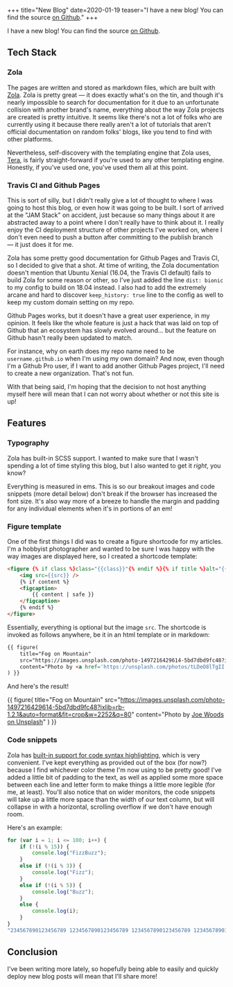 +++
title="New Blog"
date=2020-01-19
teaser="I have a new blog!  You can find the source [on Github](https://github.com/tjwds/tjwds.github.io)."
+++

I have a new blog!  You can find the source [on Github](https://github.com/tjwds/tjwds.github.io).
<!-- more -->

## Tech Stack

### Zola

The pages are written and stored as markdown files, which are built with [Zola](https://www.getzola.org/).  Zola is pretty great — it does exactly what's on the tin, and though it's nearly impossible to search for documentation for it due to an unfortunate collision with another brand's name, everything about the way Zola projects are created is pretty intuitive.  It seems like there's not a lot of folks who are currently using it because there really aren't a lot of tutorials that aren't official documentation on random folks' blogs, like you tend to find with other platforms.

Nevertheless, self-discovery with the templating engine that Zola uses, [Tera](https://tera.netlify.com), is fairly straight-forward if you're used to any other templating engine.  Honestly, if you've used one, you've used them all at this point.

### Travis CI and Github Pages

This is sort of silly, but I didn't really give a lot of thought to where I was going to host this blog, or even how it was going to be built.  I sort of arrived at the "JAM Stack" on accident, just because so many things about it are abstracted away to a point where I don't really have to think about it.  I really enjoy the CI deployment structure of other projects I've worked on, where I don't even need to push a button after committing to the publish branch — it just does it for me.

Zola has some pretty good documentation for Github Pages and Travis CI, so I decided to give that a shot.  At time of writing, the Zola documentation doesn't mention that Ubuntu Xenial (16.04, the Travis CI default) fails to build Zola for some reason or other, so I've just added the line `dist: bionic` to my config to build on 18.04 instead.  I also had to add the extremely arcane and hard to discover `keep_history: true` line to the config as well to keep my custom domain setting on my repo.

Github Pages works, but it doesn't have a great user experience, in my opinion.  It feels like the whole feature is just a hack that was laid on top of Github that an ecosystem has slowly evolved around… but the feature on Github hasn't really been updated to match.

For instance, why on earth does my repo name need to be `username.github.io` when I'm using my own domain?  And now, even though I'm a Github Pro user, if I want to add another Github Pages project, I'll need to create a new organization.  That's not fun.

With that being said, I'm hoping that the decision to not host anything myself here will mean that I can not worry about whether or not this site is up!

## Features

### Typography

Zola has built-in SCSS support.  I wanted to make sure that I wasn't spending a lot of time styling this blog, but I also wanted to get it _right_, you know?

Everything is measured in ems.  This is so our breakout images and code snippets (more detail below) don't break if the browser has increased the font size.  It's also way more of a breeze to handle the margin and padding for any individual elements when it's in portions of an em!

### Figure template

One of the first things I did was to create a figure shortcode for my articles.  I'm a hobbyist photographer and wanted to be sure I was happy with the way images are displayed here, so I created a shortcode template:

```html
<figure {% if class %}class="{{class}}"{% endif %}{% if title %}alt="{{title}}" title="{{title}}"{% else %}alt=""{% endif %}>
    <img src={{src}} />
    {% if content %}
    <figcaption>
        {{ content | safe }}
    </figcaption>
    {% endif %}
</figure>

```

Essentially, everything is optional but the image `src`.  The shortcode is invoked as follows anywhere, be it in an html template or in markdown:

<!-- I couldn't get the raw template to work, so I've included a zero width space as an extremely bad hack in between the two curly braces starting this figure. --->
```markdown
{​{ figure(
    title="Fog on Mountain"
    src="https://images.unsplash.com/photo-1497216429614-5bd7dbd9fc48?ixlib=rb-1.2.1&auto=format&fit=crop&w=2252&q=80"
    content="Photo by <a href='https://unsplash.com/photos/tLDeO8lTgII'>Joe Woods on Unsplash</a>"
) }}
```

And here's the result!

{{ figure(
    title="Fog on Mountain"
    src="https://images.unsplash.com/photo-1497216429614-5bd7dbd9fc48?ixlib=rb-1.2.1&auto=format&fit=crop&w=2252&q=80"
    content="Photo by <a href='https://unsplash.com/photos/tLDeO8lTgII'>Joe Woods on Unsplash</a>"
) }}

### Code snippets

Zola has [built-in support for code syntax highlighting](https://www.getzola.org/documentation/content/syntax-highlighting/), which is very convenient.  I've kept everything as provided out of the box (for now?) because I find whichever color theme I'm now using to be pretty good!  I've added a little bit of padding to the text, as well as applied some more space between each line and letter form to make things a little more legible (for me, at least).  You'll also notice that on wider monitors, the code snippets will take up a little more space than the width of our text column, but will collapse in with a horizontal, scrolling overflow if we don't have enough room.

Here's an example:

```javascript
for (var i = 1; i <= 100; i++) {
    if (!(i % 15)) {
        console.log("FizzBuzz");
    }
    else if (!(i % 3)) {
        console.log("Fizz");
    }
    else if (!(i % 5)) {
        console.log("Buzz");
    }
    else {
        console.log(i);
    }
}
"234567890123456789 1234567890123456789 1234567890123456789 123456789012345678";
```

## Conclusion

I've been writing more lately, so hopefully being able to easily and quickly deploy new blog posts will mean that I'll share more!
